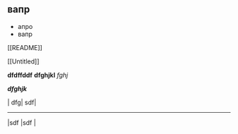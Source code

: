 
## вапр

- апро
- вапр
  
[[README]]

[[Untitled]]

**dfdffddf**
**dfghjkl**
*fghj*

***dfghjk***

| dfg| sdf|
___
|sdf |sdf |



